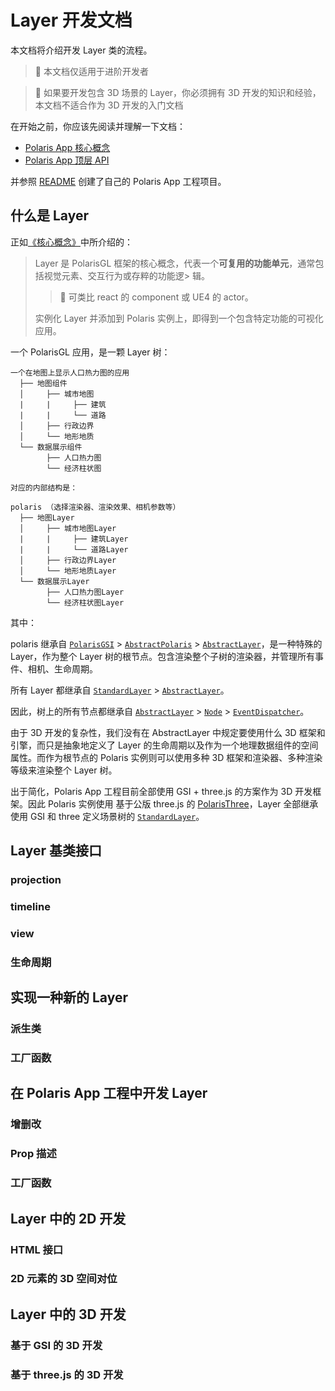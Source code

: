 # Layer 开发文档

本文档将介绍开发 Layer 类的流程。

> 🌟 本文档仅适用于进阶开发者

> 🌟 如果要开发包含 3D 场景的 Layer，你必须拥有 3D 开发的知识和经验，本文档不适合作为 3D 开发的入门文档

在开始之前，你应该先阅读并理解一下文档：

-   [Polaris App 核心概念](./核心概念.md)
-   [Polaris App 顶层 API](./顶层API.md)

并参照 [README](../README.md) 创建了自己的 Polaris App 工程项目。

## 什么是 Layer

正如[《核心概念》](./核心概念.md#Layer)中所介绍的：

> Layer 是 PolarisGL 框架的核心概念，代表一个**可复用的功能单元**，通常包括视觉元素、交互行为或存粹的功能逻> 辑。
>
> > 🔔 可类比 react 的 component 或 UE4 的 actor。
>
> 实例化 Layer 并添加到 Polaris 实例上，即得到一个包含特定功能的可视化应用。

一个 PolarisGL 应用，是一颗 Layer 树：

```
一个在地图上显示人口热力图的应用
  ├── 地图组件
  │     ├── 城市地图
  |     |     ├── 建筑
  |     |     └── 道路
  │     ├── 行政边界
  │     └── 地形地质
  └── 数据展示组件
		├── 人口热力图
		└── 经济柱状图

对应的内部结构是：

polaris （选择渲染器、渲染效果、相机参数等）
  ├── 地图Layer
  │     ├── 城市地图Layer
  |     |     ├── 建筑Layer
  |     |     └── 道路Layer
  │     ├── 行政边界Layer
  │     └── 地形地质Layer
  └── 数据展示Layer
		├── 人口热力图Layer
		└── 经济柱状图Layer
```

其中：

polaris 继承自 [`PolarisGSI`](https://github.com/alibaba/spatial-data-vis-framework/blob/dev/packages/core/gsi/src/polaris/PolarisGSI.ts) > [`AbstractPolaris`](https://github.com/alibaba/spatial-data-vis-framework/blob/dev/packages/core/base/src/Polaris.ts) > [`AbstractLayer`](https://github.com/alibaba/spatial-data-vis-framework/blob/dev/packages/core/base/src/Layer.ts)，是一种特殊的 Layer，作为整个 Layer 树的根节点。包含渲染整个子树的渲染器，并管理所有事件、相机、生命周期。

所有 Layer 都继承自 [`StandardLayer`](https://github.com/alibaba/spatial-data-vis-framework/blob/dev/packages/core/gsi/src/layer/StandardLayer.ts) > [`AbstractLayer`](https://github.com/alibaba/spatial-data-vis-framework/blob/dev/packages/core/base/src/Layer.ts)。

因此，树上的所有节点都继承自 [`AbstractLayer`](https://github.com/alibaba/spatial-data-vis-framework/blob/dev/packages/core/base/src/Layer.ts) > [`Node`](https://github.com/alibaba/spatial-data-vis-framework/blob/dev/packages/core/base/src/Node.ts) > [`EventDispatcher`](https://github.com/alibaba/spatial-data-vis-framework/blob/dev/packages/core/base/src/EventDispatcher.ts)。

由于 3D 开发的复杂性，我们没有在 AbstractLayer 中规定要使用什么 3D 框架和引擎，而只是抽象地定义了 Layer 的生命周期以及作为一个地理数据组件的空间属性。而作为根节点的 Polaris 实例则可以使用多种 3D 框架和渲染器、多种渲染等级来渲染整个 Layer 树。

出于简化，Polaris App 工程目前全部使用 GSI + three.js 的方案作为 3D 开发框架。因此 Polaris 实例使用 基于公版 three.js 的 [PolarisThree](https://github.com/alibaba/spatial-data-vis-framework/blob/dev/packages/polaris/polaris-three/src/index.ts)，Layer 全部继承使用 GSI 和 three 定义场景树的 [`StandardLayer`](https://github.com/alibaba/spatial-data-vis-framework/blob/dev/packages/core/gsi/src/layer/StandardLayer.ts)。

## Layer 基类接口

### projection

### timeline

### view

### 生命周期

## 实现一种新的 Layer

### 派生类

### 工厂函数

## 在 Polaris App 工程中开发 Layer

### 增删改

### Prop 描述

### 工厂函数

## Layer 中的 2D 开发

### HTML 接口

### 2D 元素的 3D 空间对位

## Layer 中的 3D 开发

### 基于 GSI 的 3D 开发

### 基于 three.js 的 3D 开发
